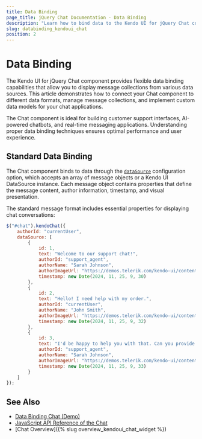 ```yaml
---
title: Data Binding
page_title: jQuery Chat Documentation - Data Binding
description: "Learn how to bind data to the Kendo UI for jQuery Chat component using standard arrays and custom data models."
slug: databinding_kendoui_chat
position: 2
---
```


# Data Binding

The Kendo UI for jQuery Chat component provides flexible data binding capabilities that allow you to display message collections from various data sources. This article demonstrates how to connect your Chat component to different data formats, manage message collections, and implement custom data models for your chat applications.

The Chat component is ideal for building customer support interfaces, AI-powered chatbots, and real-time messaging applications. Understanding proper data binding techniques ensures optimal performance and user experience.

## Standard Data Binding

The Chat component binds to data through the [`dataSource`](https://www.telerik.com/kendo-jquery-ui/documentation/api/javascript/ui/chat/configuration/datasource) configuration option, which accepts an array of message objects or a Kendo UI DataSource instance. Each message object contains properties that define the message content, author information, timestamp, and visual presentation.

The standard message format includes essential properties for displaying chat conversations:

```javascript
$("#chat").kendoChat({
    authorId: "currentUser",
    dataSource: [
        {
            id: 1,
            text: "Welcome to our support chat!",
            authorId: "support_agent",
            authorName: "Sarah Johnson",
            authorImageUrl: "https://demos.telerik.com/kendo-ui/content/web/Customers/RICSU.jpg",
            timestamp: new Date(2024, 11, 25, 9, 30)
        },
        {
            id: 2,
            text: "Hello! I need help with my order.",
            authorId: "currentUser",
            authorName: "John Smith",
            authorImageUrl: "https://demos.telerik.com/kendo-ui/content/web/Customers/LONEP.jpg",
            timestamp: new Date(2024, 11, 25, 9, 32)
        },
        {
            id: 3,
            text: "I'd be happy to help you with that. Can you provide your order number?",
            authorId: "support_agent",
            authorName: "Sarah Johnson",
            authorImageUrl: "https://demos.telerik.com/kendo-ui/content/web/Customers/RICSU.jpg",
            timestamp: new Date(2024, 11, 25, 9, 33)
        }
    ]
});
```


## See Also

* [Data Binding Chat (Demo)](https://demos.telerik.com/kendo-ui/chat/data-binding)
* [JavaScript API Reference of the Chat](/api/javascript/ui/chat)
* [Chat Overview]({% slug overview_kendoui_chat_widget %})
